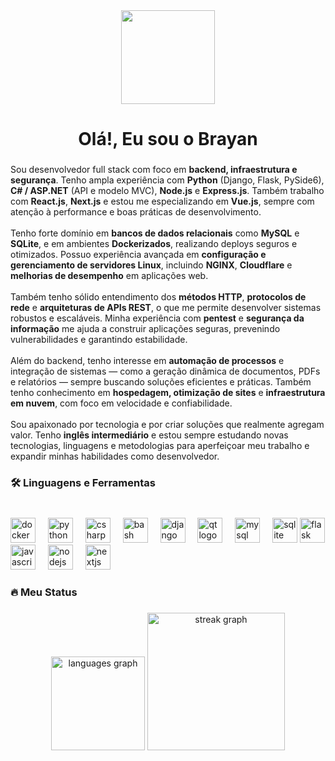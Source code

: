 <div align="center">
  <img height="150" src="https://media.giphy.com/media/qgQUggAC3Pfv687qPC/giphy.gif"  />
</div>

###

<h1 align="center">Olá!, Eu sou o Brayan</h1>

###
<p align="left">
  Sou desenvolvedor full stack com foco em <strong>backend, infraestrutura e segurança</strong>. Tenho ampla experiência com <strong>Python</strong> (Django, Flask, PySide6), <strong>C# / ASP.NET</strong> (API e modelo MVC), <strong>Node.js</strong> e <strong>Express.js</strong>. Também trabalho com <strong>React.js</strong>, <strong>Next.js</strong> e estou me especializando em <strong>Vue.js</strong>, sempre com atenção à performance e boas práticas de desenvolvimento.
  <br><br>
  Tenho forte domínio em <strong>bancos de dados relacionais</strong> como <strong>MySQL</strong> e <strong>SQLite</strong>, e em ambientes <strong>Dockerizados</strong>, realizando deploys seguros e otimizados. Possuo experiência avançada em <strong>configuração e gerenciamento de servidores Linux</strong>, incluindo <strong>NGINX</strong>, <strong>Cloudflare</strong> e <strong>melhorias de desempenho</strong> em aplicações web.
  <br><br>
  Também tenho sólido entendimento dos <strong>métodos HTTP</strong>, <strong>protocolos de rede</strong> e <strong>arquiteturas de APIs REST</strong>, o que me permite desenvolver sistemas robustos e escaláveis. Minha experiência com <strong>pentest</strong> e <strong>segurança da informação</strong> me ajuda a construir aplicações seguras, prevenindo vulnerabilidades e garantindo estabilidade.
  <br><br>
  Além do backend, tenho interesse em <strong>automação de processos</strong> e integração de sistemas — como a geração dinâmica de documentos, PDFs e relatórios — sempre buscando soluções eficientes e práticas. Também tenho conhecimento em <strong>hospedagem, otimização de sites</strong> e <strong>infraestrutura em nuvem</strong>, com foco em velocidade e confiabilidade.
  <br><br>
  Sou apaixonado por tecnologia e por criar soluções que realmente agregam valor. Tenho <strong>inglês intermediário</strong> e estou sempre estudando novas tecnologias, linguagens e metodologias para aperfeiçoar meu trabalho e expandir minhas habilidades como desenvolvedor.
</p>


###

<h3 align="left">🛠 Linguagens e Ferramentas</h3>

###

<br clear="both">

<div align="left">
  <img src="https://cdn.jsdelivr.net/gh/devicons/devicon/icons/docker/docker-plain-wordmark.svg" height="40" alt="docker logo"  />
  <img width="12" />
  <img src="https://cdn.jsdelivr.net/gh/devicons/devicon/icons/python/python-original.svg" height="40" alt="python logo"  />
  <img width="12" />
  <img src="https://cdn.jsdelivr.net/gh/devicons/devicon/icons/csharp/csharp-original.svg" height="40" alt="csharp logo"  />
  <img width="12" />
  <img src="https://cdn.jsdelivr.net/gh/devicons/devicon/icons/bash/bash-original.svg" height="40" alt="bash logo"  />
  <img width="12" />
  <img src="https://cdn.jsdelivr.net/gh/devicons/devicon/icons/django/django-plain.svg" height="40" alt="django logo"  />
  <img width="12" />
  <img src="https://cdn.jsdelivr.net/gh/devicons/devicon/icons/qt/qt-original.svg" height="40" alt="qt logo"  />
  <img width="12" />
  <img src="https://cdn.jsdelivr.net/gh/devicons/devicon/icons/mysql/mysql-original.svg" height="40" alt="mysql logo"  />
  <img width="12" />
  <img src="https://cdn.jsdelivr.net/gh/devicons/devicon/icons/sqlite/sqlite-original.svg" height="40" alt="sqlite logo"  />
  <img src="https://cdn.jsdelivr.net/gh/devicons/devicon/icons/flask/flask-original.svg" height="40" alt="flask logo"  />
  <img src="https://cdn.jsdelivr.net/gh/devicons/devicon/icons/javascript/javascript-original.svg" height="40" alt="javascript logo" />
  <img width="12" />
  <img src="https://cdn.jsdelivr.net/gh/devicons/devicon/icons/nodejs/nodejs-original.svg" height="40" alt="nodejs logo" />
  <img width="12" />
  <img src="https://cdn.jsdelivr.net/gh/devicons/devicon/icons/nextjs/nextjs-original.svg" height="40" alt="nextjs logo" />
  <img width="12" />  



  
</div>

###

<h3 align="left">🔥   Meu Status</h3>

###

<div align="center">
  <img src="https://github-readme-stats.vercel.app/api/top-langs?username=Brayandev0&locale=en&hide_title=false&layout=compact&card_width=320&langs_count=5&theme=dracula&hide_border=false&order=2" height="150" alt="languages graph"  />
  <img src="https://streak-stats.demolab.com?user=Brayandev0&locale=en&mode=daily&theme=dark&hide_border=false&border_radius=5&order=3" height="220" alt="streak graph"  />

</div>
